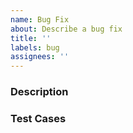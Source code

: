 ```yaml
---
name: Bug Fix
about: Describe a bug fix
title: ''
labels: bug
assignees: ''
---
```


[//]: # (Remember to link the Pull Request to an issue if applicable with \<KEYWORD> \<ISSUE NO.>.)

### Description

[//]: # (Describe how the bug was resolved. Is the expected behavior observed?)

### Test Cases

[//]: # (List any tests that were conducted that may prevent the bug from arising in the future.)
